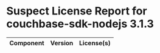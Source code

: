 
Suspect License Report for couchbase-sdk-nodejs 3.1.3
=====================================================

|Component|Version|License(s)|
| :--- | :--- | :--- |
